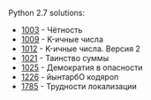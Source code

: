 Python 2.7 solutions:

- [1003](1003/solution.py) - Чётность
- [1009](1009/solution.py) - K-ичные числа
- [1012](1012/solution.py) - K-ичные числа. Версия 2
- [1021](1021/solution.py) - Таинство суммы
- [1025](1025/solution.py) - Демократия в опасности
- [1226](1226/solution.py) - йынтарбО кодяроп
- [1785](1785/solution.py) - Трудности локализации
